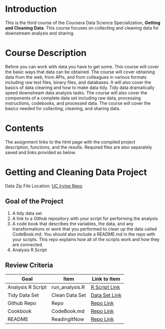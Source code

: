 # Introduction
This is the third course of the Coursera Data Science Specialization, **Getting and Cleaning Data**. This course focuses on collecting and cleaning data for downstream analysis and sharing.

# Course Description
Before you can work with data you have to get some. This course will cover the basic ways that data can be obtained. The course will cover obtaining data from the web, from APIs, and from colleagues in various formats including raw text files, binary files, and databases. It will also cover the basics of data cleaning and how to make data tidy. Tidy data dramatically speed downstream data analysis tasks. The course will also cover the components of a complete data set including raw data, processing instructions, codebooks, and processed data. The course will cover the basics needed for collecting, cleaning, and sharing data.

# Contents
The assignment links to the html page with the compiled project description, functions, and the results. Required files are also separately saved and links provided as below.

# Getting and Cleaning Data Project
Data Zip File Location: [UC Irvine Repo](https://d396qusza40orc.cloudfront.net/getdata%2Fprojectfiles%2FUCI%20HAR%20Dataset.zip "Clicking will download the data")

## Goal of the Project
1. A tidy data set 
2. A link to a Github repository with your script for performing the analysis 
3. A code book that describes the variables, the data, and any transformations or work that you performed to clean up the data called CodeBook.md. You should also include a README.md in the repo with your scripts. This repo explains how all of the scripts work and how they are connected.
4. Analysis R Script

## Review Criteria

Goal | Item | Link to Item
--- | --- | ---
Analysis R Script |  run_analysis.R |  [R Script Link](https://github.com/satosys/datasciencecoursera/blob/master/Getting_and_Cleaning_Data/run_analysis.R "run_analysis.R")
Tidy Data Set |  Clean Data Set |  [Data Set Link](https://github.com/satosys/datasciencecoursera/blob/master/Getting_and_Cleaning_Data/tidyData.txt "tidyData.txt")
Github Repo | Repo |  [Repo Link](https://github.com/satosys/datasciencecoursera/tree/master/Getting_and_Cleaning_Data "Click to go to Repo")
Cookbook | CodeBook.md |  [Repo Link](https://github.com/satosys/datasciencecoursera/blob/master/Getting_and_Cleaning_Data/CodeBook.md "CodeBook.md")
README | ReadingItNow |  [Repo Link](https://github.com/satosys/datasciencecoursera/blob/master/Getting_and_Cleaning_Data/README.md "README.md")

